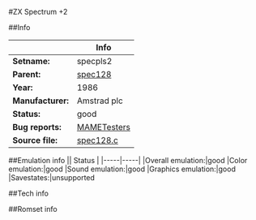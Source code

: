 #ZX Spectrum +2

##Info

||Info|
|-----|-----|
|**Setname:**|specpls2
|**Parent:**|[spec128](spec128.md)
|**Year:**|1986
|**Manufacturer:**|Amstrad plc
|**Status:**|good
|**Bug reports:**|[MAMETesters](http://mametesters.org/view_all_set.php?type=1&temporary=y&search=spec128.c)
|**Source file:**|[spec128.c](https://github.com/mamedev/mame/blob/master/src/mess/drivers/spec128.c)

##Emulation info
|| Status |
|-----|-----|
|Overall emulation:|good
|Color emulation:|good
|Sound emulation:|good
|Graphics emulation:|good
|Savestates:|unsupported

##Tech info

##Romset info

<!--- START OF EDITED COMMENT DO NOT TOUCH TEXT ABOVE-->
